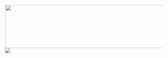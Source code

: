 <img src="https://github.com/nu11secur1ty/nu11secur1ty/blob/master/logo/logo300.png" width="509" height="139"/><img src="https://github-readme-stats.vercel.app/api?username=nu11secur1ty&theme=dark" />


